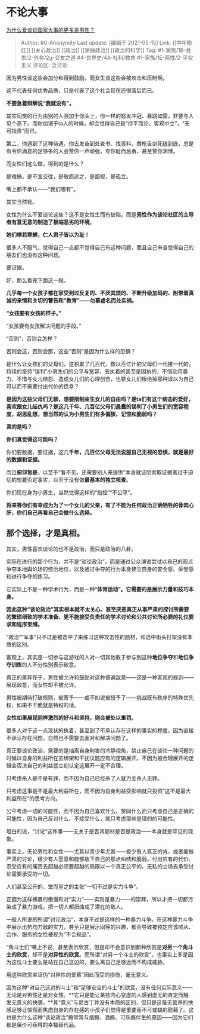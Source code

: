 # 不论大事
[为什么爱谈论国家大事的更多是男性？](https://www.zhihu.com/question/451298150/answer/1821287298)

> Author: #0-Anonymity
> Last update: [编辑于 2021-05-15]
> Link: [[中年粉红]] [[关心政治]] [[政治]] [[家庭政治]] [[政治的科学]]
> Tag: #1-家族/1B-处世/2-外务/2g-交友之道 #4-世界史/4A-社科/教育 #1-家族/1E-两性/2-平权主义
> 评论区:
> 泛讨论:

因为男性谈这些会加分和得到鼓励，而女生谈这些会被攻击和压制啊。

这不代表任何优秀品质，只是代表了这个社会现在还很落后而已。

**不要急着辩解说“我就没有”。**

其实同类的行为由别的人强加于你头上，你一样的怒发冲冠、暴跳如雷，非要与人见个高下。而你加诸于ta人的时候，却会觉得自己是“持平而论、客观中立”，“无可指责“而已。

第二，你遇到了这种待遇，你去发奋到处查书、找资料、唇枪舌剑死磕到底，总是有令你满意的足够多的人会赞你一声顽强，夸你耻而后勇，甚至赞你渊博。

而女性们这么做，得到的是什么？

是难搞，是不宜交往，是敬而远之，是鄙视，是孤立。

嘴上都不承认——“我们哪有”。

其实当然有。

女性为什么不爱谈论这些？这不是女性生而有缺陷，而是**男性作为谈论社区的主导者有意无意的制造了极端恶劣的环境**。

**她们噤若寒蝉，仁人君子皆以为耻！**

很多人不服气，觉得自己一点都不觉得自己有这种问题，而且自己审查觉得自己的朋友们也没有这种问题。

要证据。

好，那么看完下面这一段。

**几乎每一个女孩子都在家受到过反复的、不厌其烦的、不断升级加码的、附带着真诚的亲情和关切的警告和“教育”——勿慕虚名而处实祸。**

**“女孩要有女孩的样子。”**

“女孩要有女孩解决问题的手段。”

“否则”，否则会怎样？

否则会这，否则会那，这些“否则”是因为什么样的恐惧？

是什么让女孩们的父母们，这积累了几百代，数以百亿计的父母们一代接一代的，持续的坚持“误判”小男生们的公平与宽容，去执着的甚至是固执的，不惜动用暴力、不惜与女儿结怨、造成女儿们的心理创伤，也要女儿们根绝掉那种误以为自己可以而不需要付出代价的侥幸？

**是因为这些父母们无聊，想要限制亲生女儿的自由吗？是ta们有这个病态的爱好，喜欢跟女儿结仇吗？是这几千年、几百亿父母们愚蠢的误判了小男生们的宽容程度，胡思乱想，想当然的认为小男生们有多偏狭、记恨和脆弱吗？**

**真的是吗？**

**你们真觉得这可能吗？**

你们要数据，要证据，这几**千年，几百亿父母无法说服自己无视的恐惧，就是最好的数据和证据。**

而且**俯仰皆是**，以至于“看不见，还需要别人来提供”本身就证明索取证据者过于迫切的想要否定事实，以至于没有做**最基本的独立核查**。

你们现在身为小男生，当然觉得这样的“指控”“不公平”。

**将来等你们有幸成为为了一个女儿的父亲，有了不能为任何政治正确牺牲的骨肉心肝，你们自己再看自己会做什么选择。**

**那个选择，才是真相。**
--------------

其实，男性喜欢谈论的也不是政治，而只是政治的八卦。

实际在进行的那个行为，并不是“谈论政治”，而是通过公众演说尝试以自己的观点争夺本地舆论场的统治地位，以及通过争夺的行为本身建立自身的安全感、荣誉感和进行争夺的练习。

它实际上不是一种学术行为，而是一种“**体育运动”。它需要的是展示力量和技巧本身。**

**因此这种“谈论政治”其实根本就不太关心、甚至厌恶真正从事严肃的探讨所需要的繁琐细致的学术准备、更不能接受负责任的学术讨论和公共讨论所必要的礼仪要求和程序束缚。**

“政治”“军事”只不过是被选中了来练习这种攻击性的题材，和选中街头打架没有本质的区别。

客观上，其实是一切参与这游戏的人对一切其他敢于参与到这种**地位争夺**和**地位争夺训练**的人不分性别表示敌意。

真正的差异在于，男性被允许和鼓励对这种普遍敌意——这是一种客观的规训——展现敌意，而女性却不被允许。

男性被期待打破规则，被寄予——或不如说被授予了——挑战既有秩序的特殊优先权，如果不干脆就是特权的话。

**女性如果展现同样激烈的好斗和坚持，则会被处以重罚。**

很多人对于这一点现状的执着，甚至到了不承认存在这样的事实的程度。因为直接不承认存在问题，自然也不需要去面对和解决问题了。

真正要谈论政治，需要的是抽离自身利害的冷静视角，禁止自己在谈论一种问题的时候以自身的利益所在去绑架和干扰议题应有的逻辑展开。不因为被合理展开的逻辑会否决自己的利益就立刻认定这展开一定不合理。

只考虑杀人是不是有罪，而不因为自己已经杀了人就力主杀人无罪。

只考虑这事是不是最大利益所在，而不因为自身利益受影响就只投资“这不是最大利益所在”的思考方向。

公平考虑一切的可能性，而不因为自己喜欢什么、赞同什么而只考虑自己是正确的可能性，因为自己反对什么、不接受什么，就只考虑那些是错的的可能性。

坦白的说，“讨论“这件事——无关于是否其题材是否是政治——本身就是罕见的现象。

事实上，无论男性和女性——尤其以青少年尤甚——极少有人真正的肯、或者能做严肃的讨论，极少有人愿意和能够放下自己的那点纠结和脆弱，付出应有的代价、忍受应有的痛苦去超越必须要超越的局限以一个真正公平的、无私的立场去承受讨论需要承受的一切。

人们甚至公开的、堂而皇之的主张“一切不过是实力斗争”。

正因为这样横暴的傲慢和对“实力”——实则是暴力——的崇拜，所以才把一切都污染成了暴力游戏，把一切人都扭曲成了潜在的敌人。

一般人所说的所谓“讨论政治”，本身不过是这样的一种暴力斗争。在这种暴力斗争中展示出势均力敌的实力，甚至只是展示同等的兴趣，都会导致被预定应该顺从、合作、服务的女性被视为“不合规品”。

“角斗士们“嘴上不说，甚至表示欣赏，但是却不会意识到那种欣赏是**对另一个角斗士的欣赏**，却不是**对异性的欣赏**。而所谓“对另一个斗士的欣赏”，也事实上多是因为这位斗士要么是站在自己这边的，要么离自己足够远而不构成威胁。

用这种欣赏来证伪“对异性的爱慕”因此而受的损伤，毫无意义。

因为这种“对自己这边的斗士”和“足够安全的斗士”的欣赏，没有任何实际意义——无论是对男性还是对女性。**它只是能让某些内心空虚的人感到虚无的肯定而触发无意义的快感，**其“意义”与尼古丁并没有本质的区别，但只是这毫无营养的快感足够让惊慌而焦虑自身的存在感的小孩子们觉得是重要而不可或缺的慰藉了。这也是为什么这种“谈论政治”瘾常常与烟瘾、酒瘾、可乐瘾伴生的原因——因为它们都是廉价可获得的幸福替代品。

